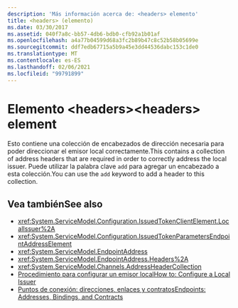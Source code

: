 ```yaml
---
description: 'Más información acerca de: <headers> elemento'
title: <headers> (elemento)
ms.date: 03/30/2017
ms.assetid: 040f7a8c-bb57-4db6-bdb0-cfb92a1b01af
ms.openlocfilehash: a4a77b04599d68a3fc2b89b47c8c52b58b05699e
ms.sourcegitcommit: ddf7edb67715a5b9a45e3dd44536dabc153c1de0
ms.translationtype: MT
ms.contentlocale: es-ES
ms.lasthandoff: 02/06/2021
ms.locfileid: "99791899"
---
```

# <a name="headers-element"></a><span data-ttu-id="0bf5c-103">Elemento \<headers></span><span class="sxs-lookup"><span data-stu-id="0bf5c-103">\<headers> element</span></span>

<span data-ttu-id="0bf5c-104">Esto contiene una colección de encabezados de dirección necesaria para poder direccionar el emisor local correctamente.</span><span class="sxs-lookup"><span data-stu-id="0bf5c-104">This contains a collection of address headers that are required in order to correctly address the local issuer.</span></span> <span data-ttu-id="0bf5c-105">Puede utilizar la palabra clave `add` para agregar un encabezado a esta colección.</span><span class="sxs-lookup"><span data-stu-id="0bf5c-105">You can use the `add` keyword to add a header to this collection.</span></span>  
  
## <a name="see-also"></a><span data-ttu-id="0bf5c-106">Vea también</span><span class="sxs-lookup"><span data-stu-id="0bf5c-106">See also</span></span>

- <xref:System.ServiceModel.Configuration.IssuedTokenClientElement.LocalIssuer%2A>
- <xref:System.ServiceModel.Configuration.IssuedTokenParametersEndpointAddressElement>
- <xref:System.ServiceModel.EndpointAddress>
- <xref:System.ServiceModel.EndpointAddress.Headers%2A>
- <xref:System.ServiceModel.Channels.AddressHeaderCollection>
- [<span data-ttu-id="0bf5c-107">Procedimiento para configurar un emisor local</span><span class="sxs-lookup"><span data-stu-id="0bf5c-107">How to: Configure a Local Issuer</span></span>](../../../wcf/feature-details/how-to-configure-a-local-issuer.md)
- [<span data-ttu-id="0bf5c-108">Puntos de conexión: direcciones, enlaces y contratos</span><span class="sxs-lookup"><span data-stu-id="0bf5c-108">Endpoints: Addresses, Bindings, and Contracts</span></span>](../../../wcf/feature-details/endpoints-addresses-bindings-and-contracts.md)
